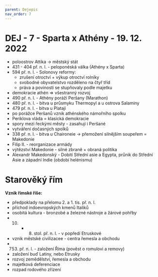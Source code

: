 ```yaml
---
parent: Dejepis
nav_order: 7
---
```

# DEJ - 7 - Sparta x Athény - 19. 12. 2022
- poloostrov Attika -> městský stát
- 431 - 404 př. n. l. - peloponéská válka (Athény x Sparta)
- 594 př. n. l. - Solonovy reformy:
	- zrušení otroctví + výkup otroctví rolníky
	- svobodné obyvatelstvo rozděleno na čtyř tříd
	- práva a povinosti se stupňovaly podle majetku
- demokracie athén => všestranný rozvoj
- 490 př. n. l. - Athény poráží Peršany (Marathon)
- 480 př. n. l. - bitva u průsmyku Thermopyl a u ostrova Salaminy
- 479 př. n. l. - bitva u Platají
- po porážce Peršanů vznik athénského námořního spolku
- Periklova vláda = klasická demokracie
- spory mezi řeckými městy - zasahují i Peršané
- vytváření dočasných spolků
- 338 př. n. l. - bitva u Chaironeie -> přemožení silnějším soupeřem = Makedonie
- Filip II. - reorganizace armády
- výtězství Makedonie - silné zbraně + obraná politika
- Alexandr Makedonský - Dobití Střední asie a Egypta, průnik do Střední Asie a západní Indie (období helénismu)
# Starověký řím
**Vznik římské říše:**
- předpoklady na přelomu 2. a 1. tis. př. n. l.
- příchod indoevropských kmenů Italiků
- osobitá kultura - bronzobé a železné nástroje a žárové pohřby
- 10. - 8. stol. př. n. l. - v popředí Etruskové
- vznik městské civilizacee - centra řemesla a obchodu
- 753. př. n. l. - založení Říma (pověst o romulovi a removy)
- založení buď Latiny, nebo Etrusky
- rozvoj zemědělství, řemesla a obchodu
- majetková deferenciace
- rozpad rodového zřízení